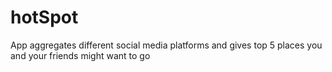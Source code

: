 hotSpot
=======

App aggregates different social media platforms and gives top 5 places you and your friends might want to go

